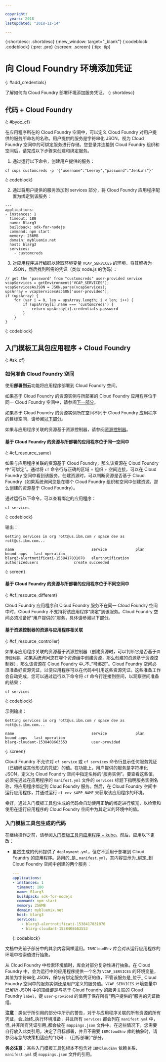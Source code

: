 ```yaml
---

copyright:
  years: 2018
lastupdated: "2018-11-14"

---
```


{:shortdesc: .shortdesc}
{:new_window: target="_blank"}
{:codeblock: .codeblock}
{:pre: .pre}
{:screen: .screen}
{:tip: .tip}

# 向 Cloud Foundry 环境添加凭证
{: #add_credentials}

了解如何向 Cloud Foundry 部署环境添加服务凭证。
{: shortdesc}

## 代码 + Cloud Foundry
{: #byoc_cf}

在应用程序所在的 Cloud Foundry 空间中，可以定义 Cloud Foundry 对用户提供的服务所命名的名称。用户提供的服务是字符串化 JSON，视为 Cloud Foundry 空间中的可绑定服务进行存储。您登录并连接到 Cloud Foundry 组织和空间后，请完成以下步骤来创建和绑定服务。

1. 通过运行以下命令，创建用户提供的服务：
  ```console
  cf cups customcreds -p '{"username":"Leeroy","password":"Jenkins"}'
  ```
  {: codeblock}

2. 通过将用户提供的服务添加到 services 部分，将 Cloud Foundry 应用程序配置为绑定到该服务：
  ```
  ---
  applications:
  - instances: 1
    timeout: 180
    name: Blarg3
    buildpack: sdk-for-nodejs
    command: npm start
    memory: 256MB
    domain: mybluemix.net
    host: blarg3
    services:
      - customcreds
  ```

3. 对应用程序进行编码以读取环境变量 `VCAP_SERVICES` 的环境，将其解析为 JSON，然后找到所需的凭证（类似 node.js 的伪码）：
  ```
  // get the 'password' from "customcreds" user-provided service
  vcapServices = getEnvironment('VCAP_SERVICES');
  vcapServicesAsJSON = JSON.parse(vcapServices);
  upsArray = vcapServicesAsJSON['user-provided'];
  if (upsArray) {
      for (var i = 0, len = upsArray.length; i < len; i++) {
          if (upsArray[i].name === 'customcreds') {
              return upsArray[i].credentials.password
          }
      }
  }
  ```
{: codeblock}


## 入门模板工具包应用程序 + Cloud Foundry
{: #sk_cf}

### 如何准备 Cloud Foundry 空间

使用**部署到云**功能将应用程序部署到 Cloud Foundry 空间。

如果基于 Cloud Foundry 的资源实例与所部署的 Cloud Foundry 应用程序位于同一 Cloud Foundry 空间中，请参阅[下一部分](#cf_resource_same)。

如果基于 Cloud Foundry 的资源实例所在空间不同于 Cloud Foundry 应用程序的目标空间，请参阅[以下部分](#cf_resource_different)。

如果与应用程序关联的资源基于资源控制器，请参阅[资源控制器](#cf_resource_controller)。

#### 基于 Cloud Foundry 的资源与所部署的应用程序位于同一空间中
{: #cf_resource_same}

如果与应用程序关联的资源基于 Cloud Foundry，那么该资源在 Cloud Foundry 中“可绑定”。通过将 `cf` 命令行与正确的区域 + 组织 + 空间连接，可以在 Cloud Foundry 空间中看到该服务。创建资源时，可以判断资源是否基于 Cloud Foundry（如果系统询问您是在哪个 Cloud Foundry 组织和空间中创建资源，那么创建的资源基于 Cloud Foundry）。

通过运行以下命令，可以查看绑定的应用程序：
```console
cf services
  ```
{: codeblock}

输出：
```
Getting services in org rott@us.ibm.com / space dev as rott@us.ibm.com...

name                                   service             plan              bound apps   last operation
blarg3-alertnotificati-1538417831070   alertnotification   authorizedusers                create succeeded
```
{: screen}

#### 基于 Cloud Foundry 的资源与所部署的应用程序位于不同空间中
{: #cf_resource_different}

Cloud Foundry 应用程序和 Cloud Foundry 服务不在同一 Cloud Foundry 空间中时，Cloud Foundry 不支持将该应用程序“绑定”到该服务。Cloud Foundry 空间必须准备好“用户提供的”服务，具体请参阅以下部分。

#### 基于资源控制器的资源与应用程序相关联
{: #cf_resource_controller}

如果与应用程序关联的资源基于资源控制器（创建资源时，可以判断它是否基于`资源控制器`，如果系统询问您在哪个资源组中创建资源，那么创建的资源基于资源控制器），那么该资源在 Cloud Foundry 中_不_“可绑定”。Cloud Foundry 空间必须准备好资源凭证，以便应用程序可以在代码中引用这些资源凭证。这些准备工作会自动完成，您可以通过运行以下命令将 `cf` 命令行连接到空间，以观察空间准备的结果：
```console
cf services
  ```
{: codeblock}

示例输出：
```
Getting services in org rott@us.ibm.com / space dev as rott@us.ibm.com...

name                                   service             plan              bound apps   last operation
blarg-cloudant-1538408663553           user-provided
```
{: screen}

Cloud Foundry 不允许对 `cf service` 或 `cf services` 命令行显示任何服务凭证（已编码或其他形式的凭证）的值。在功能上，用户提供的服务是字符串化 JSON，定义为 Cloud Foundry 空间中指定名称的“服务实例”。要查看这些值，必须先通过在应用程序的 `manifest.yml` 文件的 `services` 标题下指明服务实例名称，将应用程序绑定到 Cloud Foundry 服务。然后，在 Cloud Foundry 空间中运行应用程序，并通过运行 `cf env $APP_NAME` 来获取该应用程序的环境。

幸好，通过入门模板工具包生成的代码会自动使用正确的绑定进行填充，以检索和使用在运行应用程序的 Cloud Foundry 空间中为其定义的环境中的值。

### 入门模板工具包生成的代码

在继续操作之前，请参阅[入门模板工具包应用程序 + kube](/docs/apps/creds_kube.html#sk_kube_generated_code)。然后，应用以下更改：

* 虽然生成的代码提供了 `deployment.yml`，但它不适用于部署到 Cloud Foundry 的应用程序。适用的_是_ `manifest.yml`，其内容显示为_绑定_到 Cloud Foundry 空间中创建的两个服务：
  ```yaml
  ---
  applications:
  - instances: 1
    timeout: 180
    name: Blarg3
    buildpack: sdk-for-nodejs
    command: npm start
    memory: 256MB
    domain: mybluemix.net
    host: blarg3
    services:
      - blarg3-alertnotificati-1538417831070
      - blarg-cloudant-1538408663553
  ```
  {: codeblock}

文档中先前子部分中的其余内容同样适用。`IBMCloudEnv` 库会对从运行应用程序的环境中检索值进行抽象。

从 Cloud Foundry 中检索环境值时，库会对部分复杂性进行抽象。在 Cloud Foundry 中，会为运行中的应用程序提供一个名为 `VCAP_SERVICES` 的环境变量，其值为字符串化 JSON，保存有绑定服务凭证的值，不管该服务是_位于_ Cloud Foundry 空间中的服务实例还是用户定义的服务值。`VCAP_SERVICES` 环境变量中已解析 JSON 中的顶级键是与基于 Cloud Foundry 的服务关联的 Cloud Foundry `label`，键 `user-provided` 的值用于保存所有“用户提供的”服务的凭证数组。

**注意**：类似于所引用的部分中所示的警告，对于与应用程序关联的所有资源的所有凭证，会_始终_执行环境准备，并且所有 `services` 都会列在 `manifest.yml` 中，但_并非所有凭证引用_都会放在 `mappings.json` 文件中。在这些情况下，您需要自行放入此类引用。决定了目标部署，并且不需要 `IBMCloudEnv` 库的抽象时，请参阅与您的决策相适应的“代码 +（目标部署）”部分。

**务必注意**：某些入门模板工具包根本不包含对 `IBMCloudEnv` 依赖关系、`manifest.yml` 或 `mappings.json` 文件的引用。
